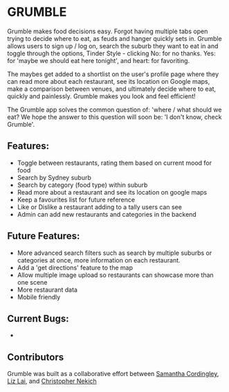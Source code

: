 # **GRUMBLE**

Grumble makes food decisions easy. Forgot having multiple tabs open trying to decide where to eat, as feuds and hanger quickly sets in. Grumble allows users to sign up / log on, search the suburb they want to eat in and toggle through the options, Tinder Style - clicking No: for no thanks. Yes: for 'maybe we should eat here tonight', and heart: for favoriting.

The maybes get added to a shortlist on the user's profile page where they can read more about each restaurant, see its location on Google maps, make a comparison between venues, and ultimately decide where to eat, quickly and painlessly.
Grumble makes you look and feel efficient!

The Grumble app solves the common question of: 'where / what should we eat? We hope the answer to this question will soon be: 'I don't know, check Grumble'.

## Features:
- Toggle between restaurants, rating them based on current mood for food
- Search by Sydney suburb
- Search by category (food type) within suburb
- Read more about a restaurant and see its location on google maps
- Keep a favourites list for future reference
- Like or Dislike a restaurant adding to a tally users can see
- Admin can add new restaurants and categories in the backend

## Future Features:
- More advanced search filters such as search by multiple suburbs or categories at once, more information on each restaurant.
- Add a 'get directions' feature to the map
- Allow multiple image upload so restaurants can showcase more than one scene
- More restaurant data
- Mobile friendly

## Current Bugs:
-

## Contributors
Grumble was built as a collaborative effort between [Samantha Cordingley](https://github.com/SamanthaCord), [Liz Lai](https://github.com/MsSmall), and [Christopher Nekich](https://github.com/chriswillphoto)

